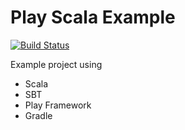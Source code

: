 # Play Scala Example

[![Build Status](https://travis-ci.org/bvkatwijk/play-scala-example.svg?branch=master)](https://travis-ci.org/bvkatwijk/play-scala-example)

Example project using
* Scala
* SBT
* Play Framework
* Gradle
